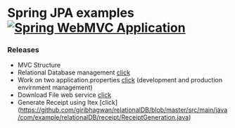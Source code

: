 # Spring JPA examples [![Spring WebMVC Application](http://b.repl.ca/v1/spring-mvc-blue.png)](#SWMVC)

### Releases

* MVC Structure 
* Relational Database management [click](https://github.com/giribhagwan/relationalDB/tree/master/src/main/java/com/example/relationalDB)
* Work on two application.properties [click](https://github.com/giribhagwan/relationalDB/blob/master/src/main/java/com/example/relationalDB/RelationalDbApplication.java) (development and production envirnment management)
* Download File web service [click](https://github.com/giribhagwan/relationalDB/blob/master/src/main/java/com/example/relationalDB/controller/TaskController.java)
* Generate Receipt using Itex  [click]
(https://github.com/giribhagwan/relationalDB/blob/master/src/main/java/com/example/relationalDB/receipt/ReceiptGeneration.java)
